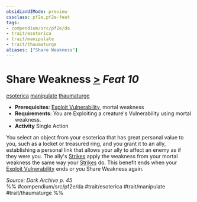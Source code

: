 ```yaml
---
obsidianUIMode: preview
cssclass: pf2e,pf2e-feat
tags:
- compendium/src/pf2e/da
- trait/esoterica
- trait/manipulate
- trait/thaumaturge
aliases: ["Share Weakness"]
---
```

# Share Weakness  [>](../../Rules/core-rulebook/chapter-9-playing-the-game.md#Actions "Single Action") *Feat 10*  
[esoterica](../../Rules/traits/esoterica-da.md)  [manipulate](../../Rules/traits/manipulate.md)  [thaumaturge](../../Rules/traits/thaumaturge-da.md)  

- **Prerequisites**: [Exploit Vulnerability](../../Rules/actions/exploit-vulnerability-da.md), mortal weakness
- **Requirements**: You are Exploiting a creature's Vulnerability using mortal weakness.
- **Activity** Single Action

You select an object from your esoterica that has great personal value to you, such as a locket or treasured ring, and you grant it to an ally, establishing a personal link that allows your ally to affect an enemy as if they were you. The ally's [Strikes](../../Rules/actions/strike.md) apply the weakness from your mortal weakness the same way your [Strikes](../../Rules/actions/strike.md) do. This benefit ends when your [Exploit Vulnerability](../../Rules/actions/exploit-vulnerability-da.md) ends or you Share Weakness again.

*Source: Dark Archive p. 45*  
%% #compendium/src/pf2e/da #trait/esoterica #trait/manipulate #trait/thaumaturge %%